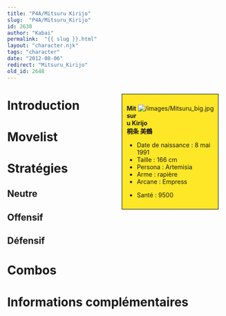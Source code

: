 ```yaml
---
title: "P4A/Mitsuru Kirijo"
slug:  "P4A/Mitsuru_Kirijo"
id: 2638
author: "Kabai"
permalink:  "{{ slug }}.html"
layout: "character.njk"
tags: "character"
date: "2012-08-06"
redirect: "Mitsuru_Kirijo"
old_id: 2648
---
```


<div style="float:right; border: 1px black solid; background-color: #FEE727; width: 40%; margin:15px; padding:10px">
<div style="float:right">

![](/images/Mitsuru_big.jpg "/images/Mitsuru_big.jpg")

</div>
<div>

**Mitsuru Kirijo**  
**桐条 美鶴**  
  

- Date de naissance : 8 mai 1991
- Taille : 166 cm
- Persona : Artemisia
- Arme : rapière
- Arcane : Empress

<!-- -->

- Santé : 9500

</div>
</div>

# Introduction

# Movelist

# Stratégies

## Neutre

## Offensif

## Défensif

# Combos

# Informations complémentaires

